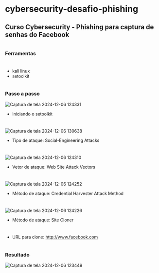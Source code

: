 # cybersecurity-desafio-phishing
## Curso Cybersecurity - Phishing para captura de senhas do Facebook
#
### Ferramentas
#
- kali linux
- setoolkit
#
### Passo a passo
![Captura de tela 2024-12-06 124331](https://github.com/user-attachments/assets/0d2f8dd2-2a45-4ed0-b4a9-d18c7c0629dc)
- Iniciando o setoolkit
#
![Captura de tela 2024-12-06 130638](https://github.com/user-attachments/assets/a1e7c791-ae91-4f2e-9eb3-1a9a90d92c93)
- Tipo de ataque: Social-Engineering Attacks
#
![Captura de tela 2024-12-06 124310](https://github.com/user-attachments/assets/da70ba9b-d883-44fa-b634-a0a95e34c965)
- Vetor de ataque: Web Site Attack Vectors
#
![Captura de tela 2024-12-06 124252](https://github.com/user-attachments/assets/8e15864c-06d5-421c-90c3-05c187ffbe34)
- Método de ataque: Credential Harvester Attack Method
#
![Captura de tela 2024-12-06 124226](https://github.com/user-attachments/assets/a4aeb7ab-a0e6-4f93-9631-4dea50a6effa)
- Método de ataque: Site Cloner
#
- URL para clone: http://www.facebook.com
#
### Resultado
![Captura de tela 2024-12-06 123449](https://github.com/user-attachments/assets/f0db8367-1277-414f-b99e-3b61a42e1ecb)
